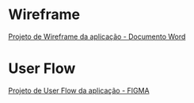 # Wireframe

[Projeto de Wireframe da aplicação - Documento Word](https://sgapucminasbr-my.sharepoint.com/personal/1563044_sga_pucminas_br/_layouts/15/guestaccess.aspx?share=ER7_0KmVrj9CiPzCk1-UMWsBfTXv3eGim7Sp8v1ck3QkIg&e=aw7xVr)


# User Flow

[Projeto de User Flow da aplicação - FIGMA](https://www.figma.com/design/39aOBr2r6DkEBfPSejQ8ZR/E1---User-Flow?m=auto&t=sTuan2CXd2pMO2L8-1)
